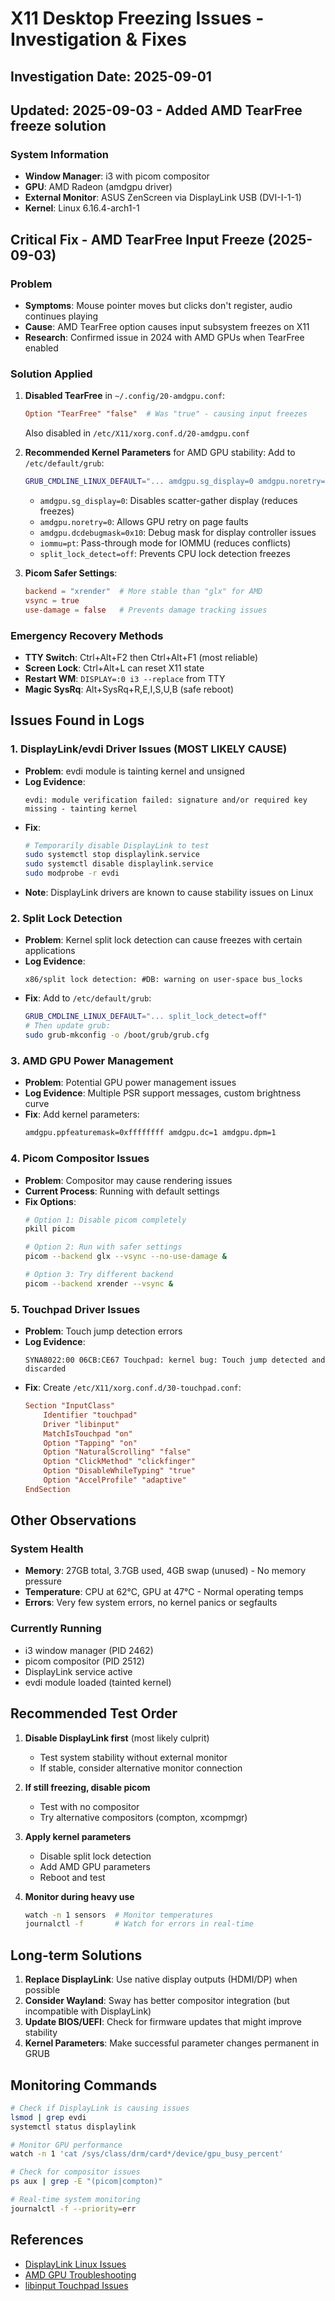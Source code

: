 # X11 Desktop Freezing Issues - Investigation & Fixes

## Investigation Date: 2025-09-01
## Updated: 2025-09-03 - Added AMD TearFree freeze solution

### System Information
- **Window Manager**: i3 with picom compositor
- **GPU**: AMD Radeon (amdgpu driver)
- **External Monitor**: ASUS ZenScreen via DisplayLink USB (DVI-I-1-1)
- **Kernel**: Linux 6.16.4-arch1-1

## Critical Fix - AMD TearFree Input Freeze (2025-09-03)

### Problem
- **Symptoms**: Mouse pointer moves but clicks don't register, audio continues playing
- **Cause**: AMD TearFree option causes input subsystem freezes on X11
- **Research**: Confirmed issue in 2024 with AMD GPUs when TearFree enabled

### Solution Applied
1. **Disabled TearFree** in `~/.config/20-amdgpu.conf`:
   ```conf
   Option "TearFree" "false"  # Was "true" - causing input freezes
   ```
   Also disabled in `/etc/X11/xorg.conf.d/20-amdgpu.conf`

2. **Recommended Kernel Parameters** for AMD GPU stability:
   Add to `/etc/default/grub`:
   ```bash
   GRUB_CMDLINE_LINUX_DEFAULT="... amdgpu.sg_display=0 amdgpu.noretry=0 amdgpu.dcdebugmask=0x10 iommu=pt split_lock_detect=off"
   ```
   - `amdgpu.sg_display=0`: Disables scatter-gather display (reduces freezes)
   - `amdgpu.noretry=0`: Allows GPU retry on page faults
   - `amdgpu.dcdebugmask=0x10`: Debug mask for display controller issues
   - `iommu=pt`: Pass-through mode for IOMMU (reduces conflicts)
   - `split_lock_detect=off`: Prevents CPU lock detection freezes

3. **Picom Safer Settings**:
   ```conf
   backend = "xrender"  # More stable than "glx" for AMD
   vsync = true
   use-damage = false   # Prevents damage tracking issues
   ```

### Emergency Recovery Methods
- **TTY Switch**: Ctrl+Alt+F2 then Ctrl+Alt+F1 (most reliable)
- **Screen Lock**: Ctrl+Alt+L can reset X11 state
- **Restart WM**: `DISPLAY=:0 i3 --replace` from TTY
- **Magic SysRq**: Alt+SysRq+R,E,I,S,U,B (safe reboot)

## Issues Found in Logs

### 1. DisplayLink/evdi Driver Issues (MOST LIKELY CAUSE)
- **Problem**: evdi module is tainting kernel and unsigned
- **Log Evidence**: 
  ```
  evdi: module verification failed: signature and/or required key missing - tainting kernel
  ```
- **Fix**:
  ```bash
  # Temporarily disable DisplayLink to test
  sudo systemctl stop displaylink.service
  sudo systemctl disable displaylink.service
  sudo modprobe -r evdi
  ```
- **Note**: DisplayLink drivers are known to cause stability issues on Linux

### 2. Split Lock Detection
- **Problem**: Kernel split lock detection can cause freezes with certain applications
- **Log Evidence**: 
  ```
  x86/split lock detection: #DB: warning on user-space bus_locks
  ```
- **Fix**: Add to `/etc/default/grub`:
  ```bash
  GRUB_CMDLINE_LINUX_DEFAULT="... split_lock_detect=off"
  # Then update grub:
  sudo grub-mkconfig -o /boot/grub/grub.cfg
  ```

### 3. AMD GPU Power Management
- **Problem**: Potential GPU power management issues
- **Log Evidence**: Multiple PSR support messages, custom brightness curve
- **Fix**: Add kernel parameters:
  ```bash
  amdgpu.ppfeaturemask=0xffffffff amdgpu.dc=1 amdgpu.dpm=1
  ```

### 4. Picom Compositor Issues
- **Problem**: Compositor may cause rendering issues
- **Current Process**: Running with default settings
- **Fix Options**:
  ```bash
  # Option 1: Disable picom completely
  pkill picom
  
  # Option 2: Run with safer settings
  picom --backend glx --vsync --no-use-damage &
  
  # Option 3: Try different backend
  picom --backend xrender --vsync &
  ```

### 5. Touchpad Driver Issues
- **Problem**: Touch jump detection errors
- **Log Evidence**: 
  ```
  SYNA8022:00 06CB:CE67 Touchpad: kernel bug: Touch jump detected and discarded
  ```
- **Fix**: Create `/etc/X11/xorg.conf.d/30-touchpad.conf`:
  ```conf
  Section "InputClass"
      Identifier "touchpad"
      Driver "libinput"
      MatchIsTouchpad "on"
      Option "Tapping" "on"
      Option "NaturalScrolling" "false"
      Option "ClickMethod" "clickfinger"
      Option "DisableWhileTyping" "true"
      Option "AccelProfile" "adaptive"
  EndSection
  ```

## Other Observations

### System Health
- **Memory**: 27GB total, 3.7GB used, 4GB swap (unused) - No memory pressure
- **Temperature**: CPU at 62°C, GPU at 47°C - Normal operating temps
- **Errors**: Very few system errors, no kernel panics or segfaults

### Currently Running
- i3 window manager (PID 2462)
- picom compositor (PID 2512)
- DisplayLink service active
- evdi module loaded (tainted kernel)

## Recommended Test Order

1. **Disable DisplayLink first** (most likely culprit)
   - Test system stability without external monitor
   - If stable, consider alternative monitor connection

2. **If still freezing, disable picom**
   - Test with no compositor
   - Try alternative compositors (compton, xcompmgr)

3. **Apply kernel parameters**
   - Disable split lock detection
   - Add AMD GPU parameters
   - Reboot and test

4. **Monitor during heavy use**
   ```bash
   watch -n 1 sensors  # Monitor temperatures
   journalctl -f       # Watch for errors in real-time
   ```

## Long-term Solutions

1. **Replace DisplayLink**: Use native display outputs (HDMI/DP) when possible
2. **Consider Wayland**: Sway has better compositor integration (but incompatible with DisplayLink)
3. **Update BIOS/UEFI**: Check for firmware updates that might improve stability
4. **Kernel Parameters**: Make successful parameter changes permanent in GRUB

## Monitoring Commands

```bash
# Check if DisplayLink is causing issues
lsmod | grep evdi
systemctl status displaylink

# Monitor GPU performance
watch -n 1 'cat /sys/class/drm/card*/device/gpu_busy_percent'

# Check for compositor issues
ps aux | grep -E "(picom|compton)"

# Real-time system monitoring
journalctl -f --priority=err
```

## References
- [DisplayLink Linux Issues](https://github.com/DisplayLink/evdi/issues)
- [AMD GPU Troubleshooting](https://wiki.archlinux.org/title/AMDGPU)
- [libinput Touchpad Issues](https://wayland.freedesktop.org/libinput/doc/latest/touchpad-jumping-cursors.html)